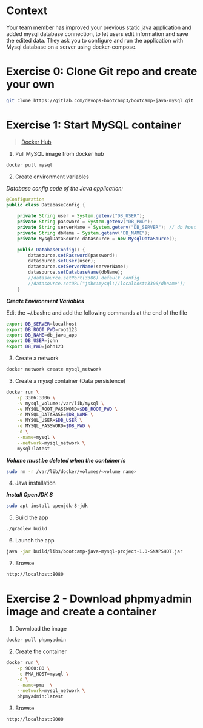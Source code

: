# Context
Your team member has improved your previous static java application and added mysql database
connection, to let users edit information and save the edited data.
They ask you to configure and run the application with Mysql database on a server using docker-compose.

# Exercise 0: Clone Git repo and create your own

```Bash
git clone https://gitlab.com/devops-bootcamp3/bootcamp-java-mysql.git
```

# Exercise 1: Start MySQL container

> [Docker Hub](https://hub.docker.com/)

1. Pull MySQL image from docker hub 

```Bash
docker pull mysql
```

2. Create environment variables

*Database config code of the Java application:*

```Java
@Configuration
public class DatabaseConfig {

    private String user = System.getenv("DB_USER");
    private String password = System.getenv("DB_PWD");
    private String serverName = System.getenv("DB_SERVER"); // db host name, like localhost without the port
    private String dbName = System.getenv("DB_NAME");
    private MysqlDataSource datasource = new MysqlDataSource();

    public DatabaseConfig() {
        datasource.setPassword(password);
        datasource.setUser(user);
        datasource.setServerName(serverName);
        datasource.setDatabaseName(dbName);
        //datasource.setPort(3306) default config
        //datasource.setURL("jdbc:mysql://localhost:3306/dbname");
    }
```

***Create Environment Variables***

Edit the ~/.bashrc and add the following commands at the end of the file

```Bash
export DB_SERVER=localhost
export DB_ROOT_PWD=root123
export DB_NAME=db_java_app
export DB_USER=john
export DB_PWD=john123
```

3. Create a network

```Bash
docker network create mysql_network
```

3. Create a mysql container (Data persistence)

```Bash
docker run \
    -p 3306:3306 \
    -v mysql_volume:/var/lib/mysql \
    -e MYSQL_ROOT_PASSWORD=$DB_ROOT_PWD \
    -e MYSQL_DATABASE=$DB_NAME \
    -e MYSQL_USER=$DB_USER \
    -e MYSQL_PASSWORD=$DB_PWD \
    -d \
    --name=mysql \
    --network=mysql_network \
    mysql:latest
```

***Volume must be deleted when the container is***

```Bash
sudo rm -r /var/lib/docker/volumes/<volume name>
```

4. Java installation

***Install OpenJDK 8***

```Bash
sudo apt install openjdk-8-jdk
```

5. Build the app

```Bash
./gradlew build
```

6. Launch the app

```Bash
java -jar build/libs/bootcamp-java-mysql-project-1.0-SNAPSHOT.jar
```

7. Browse

```Bash
http://localhost:8080
```

# Exercise 2 - Download phpmyadmin image and create a container

1. Download the image

```Bash
docker pull phpmyadmin
```

2. Create the container
```Bash
docker run \
    -p 9000:80 \
    -e PMA_HOST=mysql \
    -d \
    --name=pma  \
    --network=mysql_network \
    phpmyadmin:latest
```

3. Browse
```Bash
http://localhost:9000
```